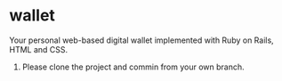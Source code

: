 # wallet
Your personal web-based digital wallet implemented with Ruby on Rails, HTML and CSS. 
1. Please clone the project and commin from your own branch. 
